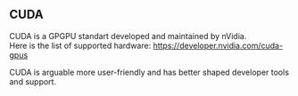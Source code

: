CUDA
----

CUDA is a GPGPU standart developed and maintained by nVidia.<br>
Here is the list of supported hardware: https://developer.nvidia.com/cuda-gpus

CUDA is arguable more user-friendly and has better shaped developer tools and support.